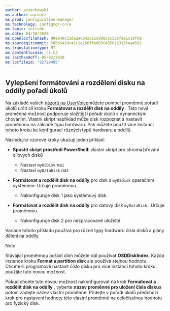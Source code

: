 ```yaml
---
author: aczechowski
ms.author: aaroncz
ms.prod: configuration-manager
ms.technology: configmgr-core
ms.topic: include
ms.date: 04/30/2020
ms.openlocfilehash: 909e40c31da2e6642a1559d055c52bfde1c18fd0
ms.sourcegitcommit: 56bb5419c41c2e150ffed0564350123135ea4592
ms.translationtype: MT
ms.contentlocale: cs-CZ
ms.lasthandoff: 05/02/2020
ms.locfileid: "82729495"
---
```

## <a name="improvement-to-format-and-partition-disk-task-sequence-step"></a><a name="bkmk_osdpart"></a>Vylepšení formátování a rozdělení disku na oddíly pořadí úkolů

<!--6610288-->

Na základě vašich [názorů na UserVoice](https://configurationmanager.uservoice.com/forums/300492-ideas/suggestions/34167106-disk-number-variable-for-format-and-partition-disk)můžete pomocí proměnné pořadí úkolů určit cíl kroku **Formátovat a rozdělit disk na oddíly** . Tato nová proměnná možnost podporuje složitější pořadí úkolů s dynamickým chováním. Vlastní skript například může disk rozpoznat a nastavit proměnnou na základě typu hardwaru. Pak můžete použít více instancí tohoto kroku ke konfiguraci různých typů hardwaru a oddílů.

Následující vzorové kroky ukazují jeden příklad:

- **Spustit skript prostředí PowerShell**: vlastní skript pro shromažďování cílových disků
  - Nastaví `myOSDisk` na`1`
  - Nastaví `myDataDisk` na`2`

- **Formátovat a rozdělit disk na oddíly** pro disk s `myOSDisk` operačním systémem: Určuje proměnnou.
  - Nakonfiguruje disk 1 jako systémový disk.

- **Formátovat a rozdělit disk na oddíly** pro datový disk `myDataDisk` : Určuje proměnnou.
  - Nakonfiguruje disk 2 pro nezpracované úložiště.

Variace tohoto příkladu používá pro různé typy hardwaru čísla disků a plány dělení na oddíly.

> [!NOTE]
> Stávající proměnnou pořadí úloh můžete dál používat **OSDDiskIndex**. Každá instance kroku **Format a partition disk** ale používá stejnou hodnotu. Chcete-li programově nastavit číslo disku pro více instancí tohoto kroku, použijte tuto novou možnost.

Pokud chcete tuto novou možnost nakonfigurovat na krok **Formátovat a rozdělit disk na oddíly** , vyberte **název proměnné pro uložení čísla disku**a potom zadejte název vlastní proměnné. Přidejte v pořadí úkolů předchozí krok pro nastavení hodnoty této vlastní proměnné na celočíselnou hodnotu pro fyzický disk.
